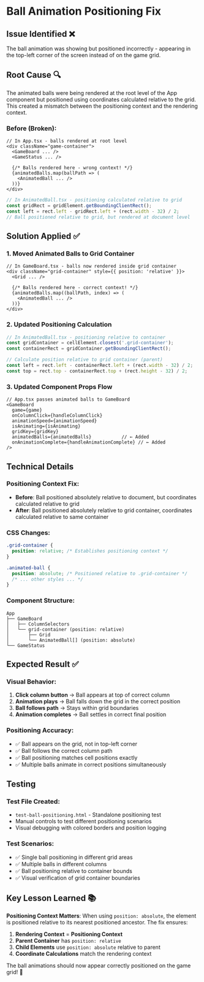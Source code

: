 # Ball Animation Positioning Fix

## Issue Identified ❌
The ball animation was showing but positioned incorrectly - appearing in the top-left corner of the screen instead of on the game grid.

## Root Cause 🔍
The animated balls were being rendered at the root level of the App component but positioned using coordinates calculated relative to the grid. This created a mismatch between the positioning context and the rendering context.

### **Before (Broken):**
```tsx
// In App.tsx - balls rendered at root level
<div className="game-container">
  <GameBoard ... />
  <GameStatus ... />
  
  {/* Balls rendered here - wrong context! */}
  {animatedBalls.map(ballPath => (
    <AnimatedBall ... />
  ))}
</div>
```

```typescript
// In AnimatedBall.tsx - positioning calculated relative to grid
const gridRect = gridElement.getBoundingClientRect();
const left = rect.left - gridRect.left + (rect.width - 32) / 2;
// Ball positioned relative to grid, but rendered at document level
```

## Solution Applied ✅

### **1. Moved Animated Balls to Grid Container**
```tsx
// In GameBoard.tsx - balls now rendered inside grid container
<div className="grid-container" style={{ position: 'relative' }}>
  <Grid ... />
  
  {/* Balls rendered here - correct context! */}
  {animatedBalls.map((ballPath, index) => (
    <AnimatedBall ... />
  ))}
</div>
```

### **2. Updated Positioning Calculation**
```typescript
// In AnimatedBall.tsx - positioning relative to container
const gridContainer = cellElement.closest('.grid-container');
const containerRect = gridContainer.getBoundingClientRect();

// Calculate position relative to grid container (parent)
const left = rect.left - containerRect.left + (rect.width - 32) / 2;
const top = rect.top - containerRect.top + (rect.height - 32) / 2;
```

### **3. Updated Component Props Flow**
```tsx
// App.tsx passes animated balls to GameBoard
<GameBoard
  game={game}
  onColumnClick={handleColumnClick}
  animationSpeed={animationSpeed}
  isAnimating={isAnimating}
  gridKey={gridKey}
  animatedBalls={animatedBalls}           // ← Added
  onAnimationComplete={handleAnimationComplete} // ← Added
/>
```

## Technical Details

### **Positioning Context Fix:**
- **Before**: Ball positioned absolutely relative to document, but coordinates calculated relative to grid
- **After**: Ball positioned absolutely relative to grid container, coordinates calculated relative to same container

### **CSS Changes:**
```css
.grid-container {
  position: relative; /* Establishes positioning context */
}

.animated-ball {
  position: absolute; /* Positioned relative to .grid-container */
  /* ... other styles ... */
}
```

### **Component Structure:**
```
App
├── GameBoard
│   ├── ColumnSelectors
│   └── grid-container (position: relative)
│       ├── Grid
│       └── AnimatedBall[] (position: absolute)
└── GameStatus
```

## Expected Result ✅

### **Visual Behavior:**
1. **Click column button** → Ball appears at top of correct column
2. **Animation plays** → Ball falls down the grid in the correct position
3. **Ball follows path** → Stays within grid boundaries
4. **Animation completes** → Ball settles in correct final position

### **Positioning Accuracy:**
- ✅ Ball appears on the grid, not in top-left corner
- ✅ Ball follows the correct column path
- ✅ Ball positioning matches cell positions exactly
- ✅ Multiple balls animate in correct positions simultaneously

## Testing

### **Test File Created:**
- `test-ball-positioning.html` - Standalone positioning test
- Manual controls to test different positioning scenarios
- Visual debugging with colored borders and position logging

### **Test Scenarios:**
- ✅ Single ball positioning in different grid areas
- ✅ Multiple balls in different columns
- ✅ Ball positioning relative to container bounds
- ✅ Visual verification of grid container boundaries

## Key Lesson Learned 📚

**Positioning Context Matters**: When using `position: absolute`, the element is positioned relative to its nearest positioned ancestor. The fix ensures:

1. **Rendering Context** = **Positioning Context**
2. **Parent Container** has `position: relative`
3. **Child Elements** use `position: absolute` relative to parent
4. **Coordinate Calculations** match the rendering context

The ball animations should now appear correctly positioned on the game grid! 🎯